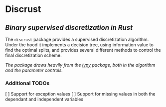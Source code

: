 # Discrust

## _Binary supervised discretization in Rust_

The `discrust` package provides a supervised discretization algorithm. Under the hood it implements a decision tree, using information value to find the optimal splits, and provides several different methods to control the final discretization scheme.

_The package draws heavily from the [ivpy](https://github.com/gravesee/ivpy) package, both in the algorithm and the parameter controls._

### Additional TODOs

[ ] Support for exception values
[ ] Support for missing values in both the dependant and independent variables
